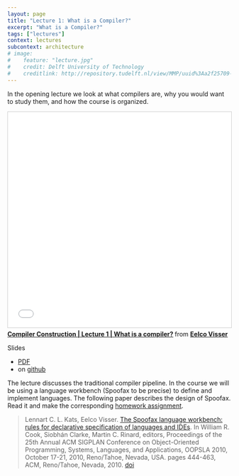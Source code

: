 ```yaml
---
layout: page
title: "Lecture 1: What is a Compiler?"
excerpt: "What is a Compiler?"
tags: ["lectures"]
context: lectures
subcontext: architecture
# image:
#    feature: "lecture.jpg"
#    credit: Delft University of Technology
#    creditlink: http://repository.tudelft.nl/view/MMP/uuid%3Aa2f25709-c56e-453e-9394-4a05acf603a4/
---
```


In the opening lecture we look at what compilers are, why you would want to study them, and how the course is organized.

<iframe src="//www.slideshare.net/slideshow/embed_code/key/q5jwqN862yubE3" width="595" height="485" frameborder="0" marginwidth="0" marginheight="0" scrolling="no" style="border:1px solid #CCC; border-width:1px; margin-bottom:5px; max-width: 100%;" allowfullscreen> </iframe> <div style="margin-bottom:5px"> <strong> <a href="//www.slideshare.net/eelcovisser/compiler-construction-lecture-1-what-is-a-compiler" title="Compiler Construction | Lecture 1 | What is a compiler?" target="_blank">Compiler Construction | Lecture 1 | What is a compiler?</a> </strong> from <strong><a href="https://www.slideshare.net/eelcovisser" target="_blank">Eelco Visser</a></strong> </div>

Slides
- [PDF](https://github.com/TUDelft-CS4200-2018/lectures/raw/master/01-introduction/CS4200-2018-1-introduction.pdf)
- on [github](https://github.com/TUDelft-CS4200-2018/lectures/tree/master/01-introduction)

The lecture discusses the traditional compiler pipeline. In the course we will be using a language workbench (Spoofax to be precise) to define and implement languages. The following paper describes the design of Spoofax. Read it and make the corresponding [homework assignment](/assignments/week1.1/).

> Lennart C. L. Kats, Eelco Visser. [The Spoofax language workbench: rules for declarative specification of languages and IDEs](https://doi.org/10.1145/1932682.1869497). In William R. Cook, Siobhán Clarke, Martin C. Rinard, editors, Proceedings of the 25th Annual ACM SIGPLAN Conference on Object-Oriented Programming, Systems, Languages, and Applications, OOPSLA 2010, October 17-21, 2010, Reno/Tahoe, Nevada, USA. pages 444-463, ACM, Reno/Tahoe, Nevada, 2010. [doi](https://doi.org/10.1145/1932682.1869497)
